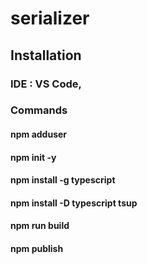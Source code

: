 # serializer
## Installation
### IDE : VS Code,
### Commands
#### npm adduser
#### npm init -y
#### npm install -g typescript
#### npm install -D typescript tsup
#### npm run build
#### npm publish

